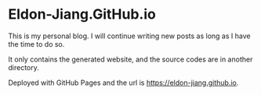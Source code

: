 # Eldon-Jiang.GitHub.io
This is my personal blog. I will continue writing new posts as long as I have the time to do so.

It only contains the generated website, and the source codes are in another directory.

Deployed with GitHub Pages and the url is https://eldon-jiang.github.io.
